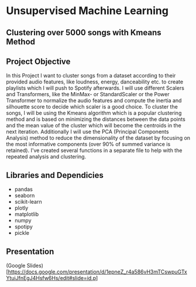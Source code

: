 # Unsupervised Machine Learning
## Clustering over 5000 songs with Kmeans Method

## Project Objective
In this Project I want to cluster songs from a dataset according to their provided audio features, like loudness, energy, danceability etc. to create playlists which I will push to Spotify afterwards.
I will use different Scalers and Transformers, like the MinMax- or StandardScaler or the Power Transformer to normalize the audio features and compute the inertia and silhouette score to decide which scaler is a good choice.
To cluster the songs, I will be using the Kmeans algorithm which is a popular clustering method and is based on minimizing the distances between the data points and the mean value of the cluster which will become the centroids in the next iteration.
Additionally I will use the PCA (Principal Components Analysis) method to reduce the dimensionality of the dataset by focusing on the most informative components (over 90% of summed variance is retained).
I've created several functions in a separate file to help with the repeated analysis and clustering.

## Libraries and Dependicies
- pandas
- seaborn
- scikit-learn
- plotly
- matplotlib
- numpy
- spotipy
- pickle

## Presentation
(Google Slides)[https://docs.google.com/presentation/d/1epneZ_r4a586vH3mTCswpuGTxYtuiJfnEgJ4Hsfw6Hs/edit#slide=id.p]
